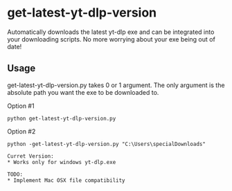 # get-latest-yt-dlp-version
Automatically downloads the latest yt-dlp exe and can be integrated into your downloading scripts. No more worrying about your exe being out of date!

## Usage
get-latest-yt-dlp-version.py takes 0 or 1 argument. The only argument is the absolute path you want the exe to be downloaded to.

Option #1
```
python get-latest-yt-dlp-version.py
```
Option #2
```
python -get-latest-yt-dlp-version.py "C:\Users\specialDownloads"

Curret Version:
* Works only for windows yt-dlp.exe

TODO:
* Implement Mac OSX file compatibility
